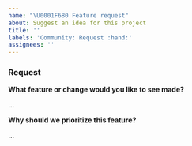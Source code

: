 ```yaml
---
name: "\U0001F680 Feature request"
about: Suggest an idea for this project
title: ''
labels: 'Community: Request :hand:'
assignees: ''
---
```


<!-- ⚠️⚠️ Do Not Delete This! feature_request_template ⚠️⚠️ -->
<!-- Please read our Rules of Conduct: https://github.com/OHIF/Viewers/blob/master/CODE_OF_CONDUCT.md -->

<!-- :hand: Many people requests features. Tell us why yours is important to the
> community. How does it add value? Why _this feature_?
>
> Is your request very specific to your needs? Consider
> [contributing it](https://v3-docs.ohif.org/development/contributing) yourself!
> Or reach out to a community member that offers
> [consulting services](https://docs.ohif.org/help.html#paid--commercial).
-->

### Request

**What feature or change would you like to see made?**

...

**Why should we prioritize this feature?**

...
